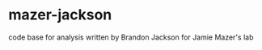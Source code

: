 mazer-jackson
=============

code base for analysis written by Brandon Jackson for Jamie Mazer's lab
